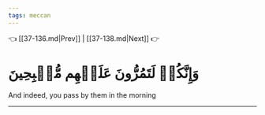 ```yaml
---
tags: meccan
---
```


👈 [[37-136.md|Prev]] | [[37-138.md|Next]] 👉

# وَإِنَّكُمۡ لَتَمُرُّونَ عَلَيۡهِم مُّصۡبِحِينَ

And indeed, you pass by them in the morning

---

